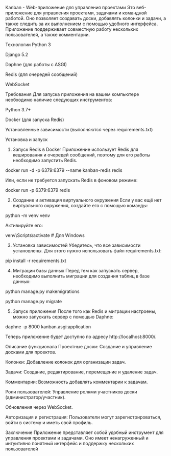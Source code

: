 Kanban - Web-приложение для управления проектами
Это веб-приложение для управления проектами, задачами и командной работой. Оно позволяет создавать доски, добавлять колонки и задачи, а также следить за их выполнением с помощью удобного интерфейса. Приложение поддерживает совместную работу нескольких пользователей, а также комментарии.

Технологии
Python 3

Django 5.2

Daphne (для работы с ASGI)

Redis (для очередей сообщений)

WebSocket 

Требования
Для запуска приложения на вашем компьютере необходимо наличие следующих инструментов:

Python 3.7+

Docker (для запуска Redis)

Установленные зависимости (выполняются через requirements.txt)

Установка и запуск
1. Запуск Redis в Docker
Приложение использует Redis для кеширования и очередей сообщений, поэтому для его работы необходимо запустить Redis.

docker run -d -p 6379:6379 --name kanban-redis redis

Или, если не требуется запускать Redis в фоновом режиме:

docker run -p 6379:6379 redis

2. Создание и активация виртуального окружения
Если у вас ещё нет виртуального окружения, создайте его с помощью команды:

python -m venv venv

Активируйте его:

venv\Scripts\activate   # Для Windows

3. Установка зависимостей
Убедитесь, что все зависимости установлены. Для этого нужно использовать файл requirements.txt:

pip install -r requirements.txt

4. Миграции базы данных
Перед тем как запускать сервер, необходимо выполнить миграции для создания таблиц в базе данных:

python manage.py makemigrations

python manage.py migrate

5. Запуск приложения
После того как Redis и миграции настроены, можно запускать сервер с помощью Daphne:

daphne -p 8000 kanban.asgi:application

Теперь приложение будет доступно по адресу http://localhost:8000/.

Описание функционала
Проектные доски: Создание и управление досками для проектов.

Колонки: Добавление колонок для организации задач.

Задачи: Создание, редактирование, перемещение и удаление задач.

Комментарии: Возможность добавлять комментарии к задачам.

Роли пользователей: Управление ролями участников доски (администратор/участник).

Обновления через WebSocket.

Авторизация и регистрация: Пользователи могут зарегистрироваться, войти в систему и иметь свой профиль.

Заключение
Приложение представляет собой удобный инструмент для управления проектами и задачами. Оно имеет ненагруженный и интуитивно понятный интерфейс и поддержку нескольких пользователей
